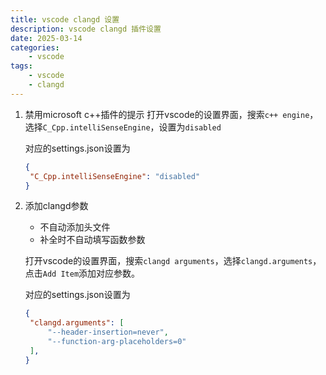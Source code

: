 ```yaml
---
title: vscode clangd 设置
description: vscode clangd 插件设置
date: 2025-03-14
categories:
    - vscode
tags:
    - vscode
    - clangd
---
```


1. 禁用microsoft c++插件的提示
   打开vscode的设置界面，搜索`c++ engine`，选择`C_Cpp.intelliSenseEngine`，设置为`disabled`

   对应的settings.json设置为

   ``` json
   {
    "C_Cpp.intelliSenseEngine": "disabled"
   }
   ```

2. 添加clangd参数
   * 不自动添加头文件
   * 补全时不自动填写函数参数

    打开vscode的设置界面，搜索`clangd arguments`，选择`clangd.arguments`，点击`Add Item`添加对应参数。

   对应的settings.json设置为

   ```json
   {
    "clangd.arguments": [
        "--header-insertion=never",
        "--function-arg-placeholders=0"
    ],
   }
   ```
